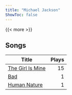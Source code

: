 ```yaml
---
title: "Michael Jackson"
ShowToc: false
---
```


{{< more >}}

## Songs
Title | Plays 
----- | -----: 
[The Girl Is Mine](/songs/the-girl-is-mine) | 15
[Bad](/songs/bad) | 1
[Human Nature](/songs/human-nature) | 1

